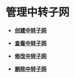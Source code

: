 # 管理中转子网<a name="nat_exsub_0000"></a>

-   **[创建中转子网](DNAT规则管理-私网NAT网关-39.md)**  

-   **[查看中转子网](DNAT规则管理-私网NAT网关-40.md)**  

-   **[修改中转子网](DNAT规则管理-私网NAT网关-41.md)**  

-   **[删除中转子网](DNAT规则管理-私网NAT网关-42.md)**  


